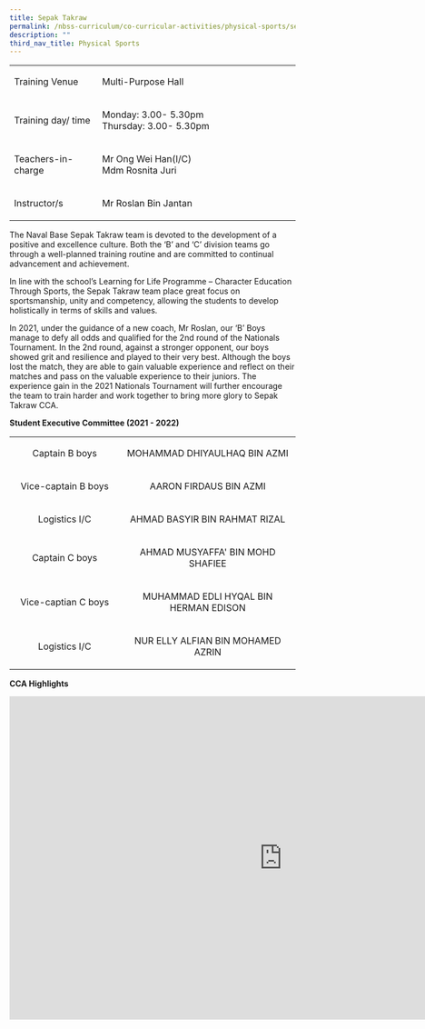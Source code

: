 ```yaml
---
title: Sepak Takraw
permalink: /nbss-curriculum/co-curricular-activities/physical-sports/sepak-takraw
description: ""
third_nav_title: Physical Sports
---
```

<table width="0">
<tbody>
<tr>
<td width="161">
<p>Training Venue</p>
</td>
<td width="441">
<p>Multi-Purpose Hall</p>
</td>
</tr>
<tr>
<td width="161">
<p>Training day/ time</p>
</td>
<td width="441">
<p>Monday: 3.00- 5.30pm<br />Thursday: 3.00- 5.30pm</p>
</td>
</tr>
<tr>
<td width="161">
<p>Teachers-in-charge</p>
</td>
<td width="441">
<p>Mr Ong Wei Han(I/C)<br />Mdm Rosnita Juri</p>
</td>
</tr>
<tr>
<td width="161">
<p>Instructor/s</p>
</td>
<td width="441">
<p>Mr Roslan Bin Jantan</p>
</td>
</tr>
</tbody>
</table>
<p>The Naval Base Sepak Takraw team is devoted to the development of a positive and excellence culture. Both the &lsquo;B&rsquo; and &lsquo;C&rsquo; division teams go through a well-planned training routine and are committed to continual advancement and achievement.</p>
<p>In line with the school&rsquo;s Learning for Life Programme &ndash; Character Education Through Sports, the Sepak Takraw team place great focus on sportsmanship, unity and competency, allowing the students to develop holistically in terms of skills and values.&nbsp;</p>
<p>In 2021, under the guidance of a new coach, Mr Roslan, our &lsquo;B&rsquo; Boys manage to defy all odds and qualified for the 2nd round of the Nationals Tournament. In the 2nd round, against a stronger opponent, our boys showed grit and resilience and played to their very best. Although the boys lost the match, they are able to gain valuable experience and reflect on their matches and pass on the valuable experience to their juniors. The experience gain in the 2021 Nationals Tournament will further encourage the team to train harder and work together to bring more glory to Sepak Takraw CCA.&nbsp;</p>
<p><strong>Student Executive Committee (2021 - 2022)</strong></p>
<table>
<tbody>
<tr>
<td style="text-align: center;" width="218">
<p>Captain B boys</p>
</td>
<td style="text-align: center;" width="362">
<p>MOHAMMAD DHIYAULHAQ BIN AZMI</p>
</td>
</tr>
<tr>
<td style="text-align: center;" width="218">
<p>Vice-captain B boys</p>
</td>
<td style="text-align: center;" width="362">
<p>AARON FIRDAUS BIN AZMI</p>
</td>
</tr>
<tr>
<td style="text-align: center;" width="218">
<p>Logistics I/C</p>
</td>
<td style="text-align: center;" width="362">
<p>AHMAD BASYIR BIN RAHMAT RIZAL</p>
</td>
</tr>
<tr>
<td style="text-align: center;" width="218">
<p>Captain C boys</p>
</td>
<td style="text-align: center;" width="362">
<p>AHMAD MUSYAFFA' BIN MOHD SHAFIEE</p>
</td>
</tr>
<tr>
<td style="text-align: center;" width="218">
<p>Vice-captian C boys</p>
</td>
<td style="text-align: center;" width="362">
<p>MUHAMMAD EDLI HYQAL BIN HERMAN EDISON</p>
</td>
</tr>
<tr>
<td style="text-align: center;" width="218">
<p>Logistics I/C</p>
</td>
<td style="text-align: center;" width="362">
<p>NUR ELLY ALFIAN BIN MOHAMED AZRIN</p>
</td>
</tr>
</tbody>
</table>
<p><strong>CCA Highlights</strong></p>
<iframe src="https://docs.google.com/presentation/d/e/2PACX-1vToiXbinKAJ4YMKyTKdwIwhspPRP6GGUnjNuhdUZ_FYktR1l9rZ4KFC2inR0y34_JZH6bypGVjhhsvK/embed?start=false&loop=false&delayms=10000" frameborder="0" width="960" height="569" allowfullscreen="true"></iframe>